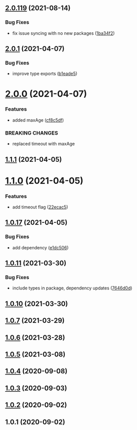 ## [2.0.119](https://github.com/bconnorwhite/all-package-names/compare/v2.0.1...v2.0.119) (2021-08-14)


### Bug Fixes

* fix issue syncing with no new packages ([1ba34f2](https://github.com/bconnorwhite/all-package-names/commit/1ba34f2e6cb6ac21d9bf27203b201ef7a62b6730))



## [2.0.1](https://github.com/bconnorwhite/all-package-names/compare/v2.0.0...v2.0.1) (2021-04-07)


### Bug Fixes

* improve type exports ([b1eade5](https://github.com/bconnorwhite/all-package-names/commit/b1eade55b80d2846c394211fce3aed2118969915))



# [2.0.0](https://github.com/bconnorwhite/all-package-names/compare/v1.1.1...v2.0.0) (2021-04-07)


### Features

* added maxAge ([cf8c5df](https://github.com/bconnorwhite/all-package-names/commit/cf8c5dfa5ca26fbcc172efb147eb92e2b776523f))


### BREAKING CHANGES

* replaced timeout with maxAge



## [1.1.1](https://github.com/bconnorwhite/all-package-names/compare/v1.1.0...v1.1.1) (2021-04-05)



# [1.1.0](https://github.com/bconnorwhite/all-package-names/compare/v1.0.17...v1.1.0) (2021-04-05)


### Features

* add timeout flag ([22ecac5](https://github.com/bconnorwhite/all-package-names/commit/22ecac5857db17476759b4a55c4ed0086889df47))



## [1.0.17](https://github.com/bconnorwhite/all-package-names/compare/v1.0.11...v1.0.17) (2021-04-05)


### Bug Fixes

* add dependency ([e1dc506](https://github.com/bconnorwhite/all-package-names/commit/e1dc506bf2879fc6ab153e7d93e8b66b58ebf66f))



## [1.0.11](https://github.com/bconnorwhite/all-package-names/compare/v1.0.10...v1.0.11) (2021-03-30)


### Bug Fixes

* include types in package, dependency updates ([7646d0d](https://github.com/bconnorwhite/all-package-names/commit/7646d0d69c782c7b88cee1155dda2257374ea7f2))



## [1.0.10](https://github.com/bconnorwhite/all-package-names/compare/v1.0.7...v1.0.10) (2021-03-30)



## [1.0.7](https://github.com/bconnorwhite/all-package-names/compare/v1.0.6...v1.0.7) (2021-03-29)



## [1.0.6](https://github.com/bconnorwhite/all-package-names/compare/v1.0.5...v1.0.6) (2021-03-28)



## [1.0.5](https://github.com/bconnorwhite/all-package-names/compare/v1.0.4...v1.0.5) (2021-03-08)



## [1.0.4](https://github.com/bconnorwhite/all-package-names/compare/v1.0.3...v1.0.4) (2020-09-08)



## [1.0.3](https://github.com/bconnorwhite/all-package-names/compare/v1.0.2...v1.0.3) (2020-09-03)



## [1.0.2](https://github.com/bconnorwhite/all-package-names/compare/v1.0.1...v1.0.2) (2020-09-02)



## 1.0.1 (2020-09-02)



